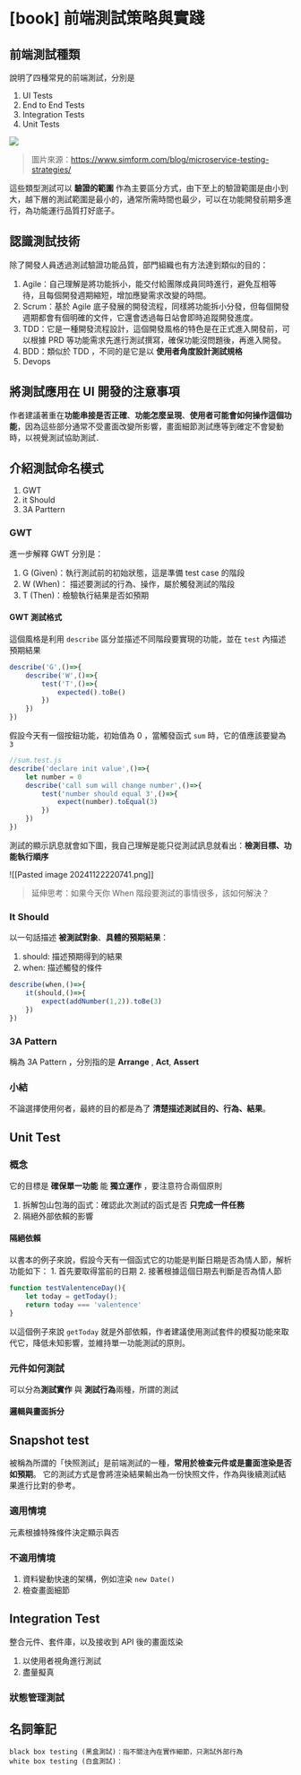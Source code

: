 # [book] 前端測試策略與實踐


## 前端測試種類

說明了四種常見的前端測試，分別是

1. UI Tests
2. End to End Tests
3. Integration Tests
4. Unit Tests

![](https://blogger.googleusercontent.com/img/b/R29vZ2xl/AVvXsEiNVMz7lonY17EZnE25M69CiuC-tGYL-BjI_5WWw5e9JRU9iskZ-G677Idyo_MaRUvVexyglwBgId_NTDzjQ0c2sS2QKlrKVQFSNQ4tBToMpukWhpFkVbbZ0zhPB5xQ8nv7L02xey5bglq2TbFxa2A73llWphH0xwg-WEnlZiCeQZUuCAe4wgDZhhV0aw/s1600/testing.png)

> 圖片來源：https://www.simform.com/blog/microservice-testing-strategies/

這些類型測試可以 **驗證的範圍** 作為主要區分方式，由下至上的驗證範圍是由小到大，越下層的測試範圍是最小的，通常所需時間也最少，可以在功能開發前期多進行，為功能運行品質打好底子。


## 認識測試技術

除了開發人員透過測試驗證功能品質，部門組織也有方法達到類似的目的：

1. Agile：自己理解是將功能拆小，能交付給團隊成員同時進行，避免互相等待，且每個開發週期縮短，增加應變需求改變的時間。
2. Scrum：基於 Agile 底子發展的開發流程，同樣將功能拆小分發，但每個開發週期都會有個明確的文件，它還會透過每日站會即時追蹤開發進度。
3. TDD：它是一種開發流程設計，這個開發風格的特色是在正式進入開發前，可以根據 PRD 等功能需求先進行測試撰寫，確保功能沒問題後，再進入開發。
4. BDD：類似於 TDD ，不同的是它是以 **使用者角度設計測試規格**
5. Devops


## 將測試應用在 UI 開發的注意事項

作者建議著重在**功能串接是否正確**、**功能怎麼呈現**、**使用者可能會如何操作這個功能**，因為這些部分通常不受畫面改變所影響，畫面細節測試應等到確定不會變動時，以視覺測試協助測試．

## 介紹測試命名模式

1. GWT
2. it Should
3. 3A Parttern

### GWT 
進一步解釋 GWT 分別是：
1. G (Given)：執行測試前的初始狀態，這是準備 test case 的階段
2. W (When)： 描述要測試的行為、操作，屬於觸發測試的階段
3. T (Then)：檢驗執行結果是否如預期

#### GWT 測試格式
這個風格是利用 `describe` 區分並描述不同階段要實現的功能，並在 `test` 內描述預期結果

```js
describe('G',()=>{
	describe('W',()=>{
		test('T',()=>{
			expected().toBe()
		})
	})
})
```

假設今天有一個按鈕功能，初始值為 0 ，當觸發函式 `sum` 時，它的值應該要變為 `3`

```js
//sum.test.js
describe('declare init value',()=>{
	let number = 0
	describe('call sum will change number',()=>{
		test('number should equal 3',()=>{
			expect(number).toEqual(3)
		})
	})
})
```

測試的顯示訊息就會如下圖，我自己理解是能只從測試訊息就看出：**檢測目標、功能執行順序**

![[Pasted image 20241122220741.png]]

> 延伸思考：如果今天你 When 階段要測試的事情很多，該如何解決？


### It Should

以一句話描述 **被測試對象**、**具體的預期結果**：

1. should: 描述預期得到的結果
2. when: 描述觸發的條件

```js
describe(when,()=>{
	it(should,()=>{
		expect(addNumber(1,2)).toBe(3)
	})
})
```

### 3A Pattern
稱為 3A Pattern ，分別指的是 **Arrange** , **Act**, **Assert** 

###  小結

不論選擇使用何者，最終的目的都是為了 **清楚描述測試目的、行為、結果**。


## Unit Test
### 概念
它的目標是 **確保單一功能** 能 **獨立運作** ，要注意符合兩個原則
1. 拆解包山包海的函式：確認此次測試的函式是否 **只完成一件任務**
2. 隔絕外部依賴的影響

#### 隔絕依賴
以書本的例子來說，假設今天有一個函式它的功能是判斷日期是否為情人節，解析功能如下：
	1. 首先要取得當前的日期
	2. 接著根據這個日期去判斷是否為情人節
```js
function testValentenceDay(){
	let today = getToday();
	return today === 'valentence'
}
```

以這個例子來說 `getToday` 就是外部依賴，作者建議使用測試套件的模擬功能來取代它，降低未知影響，並維持單一功能測試的原則。


### 元件如何測試
可以分為**測試實作** 與 **測試行為**兩種，所謂的測試

#### 邏輯與畫面拆分

## Snapshot test
被稱為所謂的「快照測試」是前端測試的一種，**常用於檢查元件或是畫面渲染是否如預期**。
它的測試方式是會將渲染結果輸出為一份快照文件，作為與後續測試結果進行比對的參考。

### 適用情境
元素根據特殊條件決定顯示與否


### 不適用情境

1. 資料變動快速的架構，例如渲染 `new Date()`
2. 檢查畫面細節


## Integration Test

整合元件、套件庫，以及接收到 API 後的畫面炫染

1. 以使用者視角進行測試
2. 盡量擬真



### 狀態管理測試


## 名詞筆記

```
black box testing (黑盒測試)：指不關注內在實作細節，只測試外部行為
white box testing (白盒測試)：
```